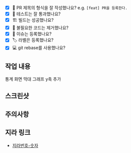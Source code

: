 - [x] 🔀 PR 제목의 형식을 잘 작성했나요? e.g. `[feat] PR을 등록한다.` 
- [x] 💯 테스트는 잘 통과했나요?
- [x] 🏗️ 빌드는 성공했나요?
- [x] 🧹 불필요한 코드는 제거했나요?
- [x] 💭 이슈는 등록했나요?
- [x] 🏷️ 라벨은 등록했나요?
- [x] 💻 git rebase를 사용했나요?

## 작업 내용
통계 화면 막대 그래프 y축 추가
## 스크린샷

## 주의사항

## 지라 링크
- [지라번호-숫자](지라주소)